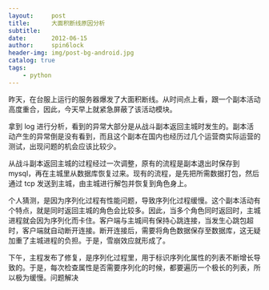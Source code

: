 ```yaml
---
layout:     post
title:      大面积断线原因分析
subtitle:   
date:       2012-06-15
author:     spin6lock
header-img: img/post-bg-android.jpg
catalog: true
tags:
    - python
---
```

昨天，在台服上运行的服务器爆发了大面积断线。从时间点上看，跟一个副本活动高度重合，因此，今天早上就紧急屏蔽了该活动模块。

拿到 log 进行分析，看到的异常大部分是从战斗副本返回主城时发生的。副本活动产生的异常倒是没有看到，而且这个副本在国内也经历过几个运营商实际运营的测试，出现问题的机会应该比较少。

从战斗副本返回主城的过程经过一次调整，原有的流程是副本退出时保存到 mysql，再在主城里从数据库恢复过来。现有的流程，是先把所需数据打包，然后通过 tcp 发送到主城，由主城进行解包并恢复到角色身上。

个人猜测，是因为序列化过程有性能问题，导致序列化过程缓慢。这个副本活动有个特点，就是同时返回主城的角色会比较多。因此，当多个角色同时返回时，主城进程就会因为序列化而卡住。客户端与主城间有保持心跳连接，当发生心跳包超时，客户端就自动断开连接。断开连接后，需要将角色数据保存至数据库，这无疑加重了主城进程的负担。于是，雪崩效应就形成了。

下午，主程发布了修复，是序列化过程里，用于标识序列化属性的列表不断增长导致的。于是，每次检查属性是否需要序列化的时候，都要遍历一个极长的列表，所以极为缓慢。问题解决
